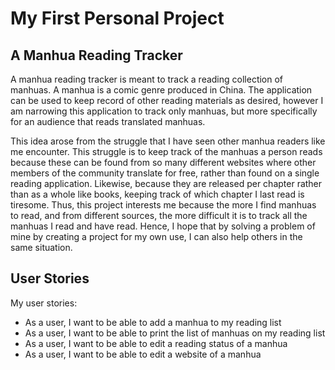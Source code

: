 # My First Personal Project

## A Manhua Reading Tracker

A manhua reading tracker is meant to track a reading collection of manhuas. A manhua is a comic genre produced in China. 
The application can be used to keep record of other reading 
materials as desired, however I am narrowing this application to track only manhuas, but
more specifically for an audience that reads translated manhuas. 

This idea arose from the struggle that I have seen other manhua readers like me 
encounter. This struggle is
to keep track of the manhuas a person reads because these can be found from so many different websites where other 
members of the community
translate for free, rather than found on a single
reading
application. Likewise, because they are released per chapter rather than as a whole like books, keeping track of which
chapter I last read is tiresome. Thus, this project interests
me because the more I find manhuas to read, and from different sources, the more difficult it is to track all the 
manhuas I read and have read. Hence, I hope that by solving a problem of mine by creating a project for my own use,
 I can also help others in the same situation. 
 
## User Stories
My user stories:
-	As a user, I want to be able to add a manhua to my reading list
-	As a user, I want to be able to print the list of manhuas on my reading list
-	As a user, I want to be able to edit a reading status of a manhua
-	As a user, I want to be able to edit a website of a manhua
